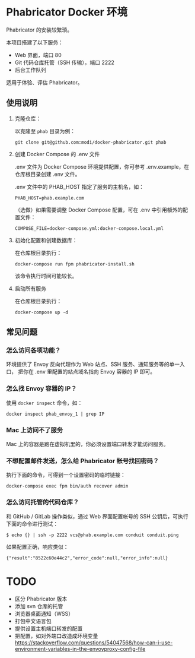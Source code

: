 # Phabricator Docker 环境

Phabricator 的安装较繁琐。

本项目搭建了以下服务：

- Web 界面，端口 80
- Git 代码仓库托管（SSH 传输），端口 2222
- 后台工作队列

适用于体验、评估 Phabricator。

## 使用说明

1.  克隆仓库：

    以克隆至 `phab` 目录为例：

        git clone git@github.com:modi/docker-phabricator.git phab

2.  创建 Docker Compose 的 .env 文件

    .env 文件为 Docker Compose 环境提供配置，你可参考 .env.example，在仓库根目录创建 .env 文件。
    
    .env 文件中的 PHAB_HOST 指定了服务的主机名，如：

        PHAB_HOST=phab.example.com

    （选做）如果需要调整 Docker Compose 配置，可在 .env 中引用额外的配置文件：

        COMPOSE_FILE=docker-compose.yml:docker-compose.local.yml

3.  初始化配置和创建数据库：

    在仓库根目录执行：

        docker-compose run fpm phabricator-install.sh

    该命令执行时间可能较长。

4.  启动所有服务

    在仓库根目录执行：

        docker-compose up -d

## 常见问题

### 怎么访问各项功能？

环境提供了 Envoy 反向代理作为 Web 站点、SSH 服务、通知服务等的单一入口，
把你在 .env 里配置的站点域名指向 Envoy 容器的 IP 即可。

### 怎么找 Envoy 容器的 IP？

使用 `docker inspect` 命令，如：

    docker inspect phab_envoy_1 | grep IP

### Mac 上访问不了服务

Mac 上的容器是跑在虚拟机里的，你必须设置端口转发才能访问服务。

### 不想配置邮件发送，怎么给 Phabricator 帐号找回密码？

执行下面的命令，可得到一个设置密码的临时链接：

    docker-compose exec fpm bin/auth recover admin

### 怎么访问托管的代码仓库？

和 GitHub / GitLab 操作类似，通过 Web 界面配置帐号的 SSH 公钥后，可执行下面的命令进行测试：

```
$ echo {} | ssh -p 2222 vcs@phab.example.com conduit conduit.ping
```

如果配置正确，响应类似：

```
{"result":"8522c60e44c2","error_code":null,"error_info":null}
```

# TODO

- 区分 Phabricator 版本
- 添加 svn 仓库的托管
- 浏览器桌面通知（WSS）
- 打包中文语言包
- 提供设置主机端口转发的配置
- 把配置，如对外端口改造成环境变量 https://stackoverflow.com/questions/54047568/how-can-i-use-environment-variables-in-the-envoyproxy-config-file
